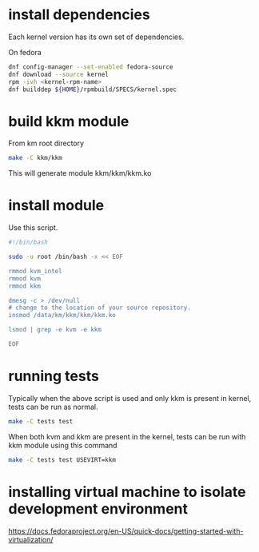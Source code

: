 

# install dependencies

Each kernel version has its own set of dependencies.

On fedora

```bash
dnf config-manager --set-enabled fedora-source
dnf download --source kernel
rpm -ivh <kernel-rpm-name>
dnf builddep ${HOME}/rpmbuild/SPECS/kernel.spec
```

# build kkm module

From km root directory

```bash
make -C kkm/kkm
```
This will generate module kkm/kkm/kkm.ko

# install module

Use this script.

```bash
#!/bin/bash

sudo -u root /bin/bash -x << EOF

rmmod kvm_intel
rmmod kvm
rmmod kkm

dmesg -c > /dev/null
# change to the location of your source repository.
insmod /data/km/kkm/kkm/kkm.ko

lsmod | grep -e kvm -e kkm

EOF
```

# running tests

Typically when the above script is used and only kkm is present in kernel, tests can be run as normal.

```bash
make -C tests test
```

When both kvm and kkm are present in the kernel, tests can be run with kkm module using this command

```bash
make -C tests test USEVIRT=kkm
```

# installing virtual machine to isolate development environment


https://docs.fedoraproject.org/en-US/quick-docs/getting-started-with-virtualization/